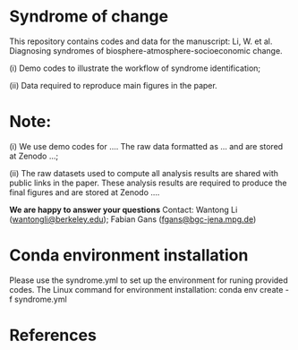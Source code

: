# Syndrome of change
 This repository contains codes and data for the manuscript: Li, W. et al. Diagnosing syndromes of biosphere-atmosphere-socioeconomic change.

 (i) Demo codes to illustrate the workflow of syndrome identification;

 (ii) Data required to reproduce main figures in the paper.

# Note:

 (i) We use demo codes for .... The raw data formatted as ... and are stored at Zenodo ...;

 (ii) The raw datasets used to compute all analysis results are shared with public links in the paper. These analysis results are required to produce the final figures and are stored at Zenodo ....

**We are happy to answer your questions**
Contact: Wantong Li (wantongli@berkeley.edu); Fabian Gans (fgans@bgc-jena.mpg.de)

# Conda environment installation
Please use the syndrome.yml to set up the environment for runing provided codes.
The Linux command for environment installation: conda env create -f syndrome.yml

# References